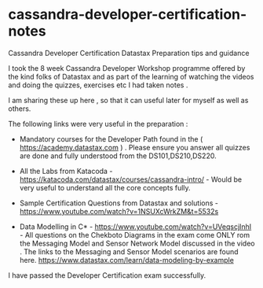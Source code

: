 # cassandra-developer-certification-notes
Cassandra Developer Certification  Datastax Preparation tips and guidance

I took the 8 week Cassandra Developer Workshop programme offered by the kind folks of Datastax and as part of the learning of watching the videos 
and doing the quizzes, exercises etc I had taken notes . 

I am sharing these up here , so that it can useful later for myself as well as others. 

The following links were very useful in the preparation :

- Mandatory courses for the Developer Path found in the  ( https://academy.datastax.com ) . Please ensure you answer all quizzes are done and fully understood from the DS101,DS210,DS220. 

- All the Labs from Katacoda - https://katacoda.com/datastax/courses/cassandra-intro/  - Would be very useful to understand all the core concepts fully. 

- Sample Certification Questions from Datastax and solutions  - https://www.youtube.com/watch?v=1NSUXcWrkZM&t=5532s 

- Data Modelling in C* - https://www.youtube.com/watch?v=UVeqscjInhI - All  questions on the Chekboto Diagrams in the exam come ONLY rom the Messaging Model and Sensor Network Model discussed in the video . The links to the Messaging and Sensor Model scenarios are found here.  https://www.datastax.com/learn/data-modeling-by-example

I have passed the Developer Certification exam successfully. 



